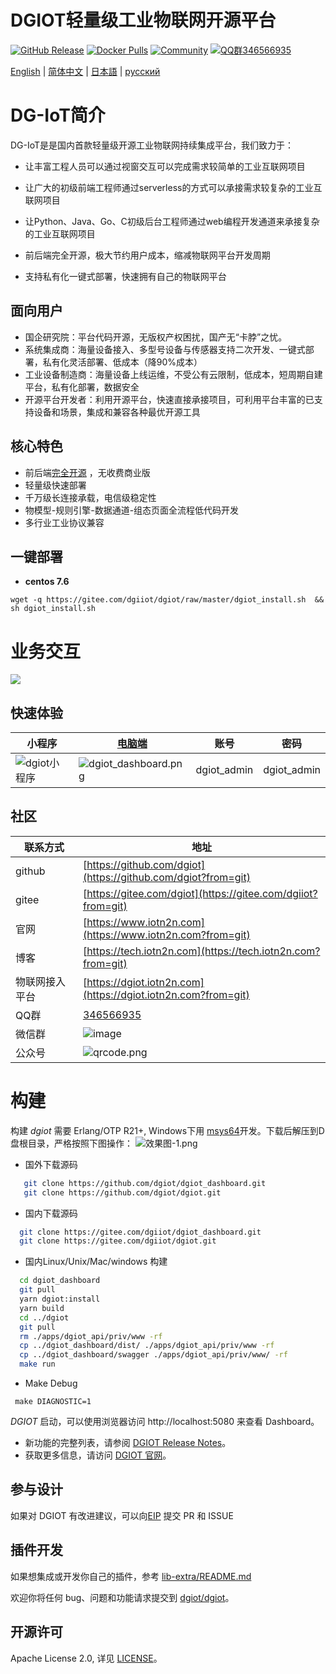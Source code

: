 # DGIOT轻量级工业物联网开源平台

[![GitHub Release](https://img.shields.io/github/release/dgiot/dgiot?color=brightgreen)](https://github.com/dgiot/dgiot/releases)
[![Docker Pulls](https://img.shields.io/docker/pulls/dgiot/dgiot)](https://hub.docker.com/r/dgiot/dgiot)
[![Community](https://img.shields.io/badge/Community-DGIOT-yellow)](https://tech.iotn2n.com)
[![QQ群346566935](https://img.shields.io/badge/QQ群-346566935-brightgreen)](https://jq.qq.com/?_wv=1027&k=LipWZvDe)

[English](./README.md) | [简体中文](./README-CN.md) | [日本語](./README-JP.md) | [русский](./README-RU.md)

# DG-IoT简介
DG-IoT是是国内首款轻量级开源工业物联网持续集成平台，我们致力于：

   + 让丰富工程人员可以通过视窗交互可以完成需求较简单的工业互联网项目

   + 让广大的初级前端工程师通过serverless的方式可以承接需求较复杂的工业互联网项目

   + 让Python、Java、Go、C初级后台工程师通过web编程开发通道来承接复杂的工业互联网项目
   + 前后端完全开源，极大节约用户成本，缩减物联网平台开发周期
   + 支持私有化一键式部署，快速拥有自己的物联网平台
## 面向用户
+ 国企研究院：平台代码开源，无版权产权困扰，国产无“卡脖”之忧。
+ 系统集成商：海量设备接入、多型号设备与传感器支持二次开发、一键式部署，私有化灵活部署、低成本（降90%成本）
+ 工业设备制造商：海量设备上线运维，不受公有云限制，低成本，短周期自建平台，私有化部署，数据安全
+ 开源平台开发者：利用开源平台，快速直接承接项目，可利用平台丰富的已支持设备和场景，集成和兼容各种最优开源工具
## 核心特色
+ 前后端[完全开源](https://github.com/dgiot/dgiot/blob/master/Platform-service.md) ，无收费商业版
+ 轻量级快速部署
+ 千万级长连接承载，电信级稳定性
+ 物模型-规则引擎-数据通道-组态页面全流程低代码开发
+ 多行业工业协议兼容

## 一键部署

 + **centos 7.6**

```
wget -q https://gitee.com/dgiiot/dgiot/raw/master/dgiot_install.sh  && sh dgiot_install.sh
```

# 业务交互

![](http://dgiot-1253666439.cos.ap-shanghai-fsi.myqcloud.com/msys64/%E4%B8%9A%E5%8A%A1%E6%9E%B6%E6%9E%84.jpg)

## 快速体验
|小程序|[电脑端](https://prod.iotn2n.com/)|账号|密码|
|---|---|---|---|
| ![dgiot小程序](http://dgiot-1253666439.cos.ap-shanghai-fsi.myqcloud.com/dgiot_release/dgiot_wechat.jpg) |![dgiot_dashboard.png](http://dgiot-1253666439.cos.ap-shanghai-fsi.myqcloud.com/dgiot_release/dgiot_dashboard.png) |dgiot_admin|dgiot_admin|

## 社区
| 联系方式       | 地址                                                         |
| -------------- | ------------------------------------------------------------ |
| github         | [https://github.com/dgiot](https://github.com/dgiot?from=git) |
| gitee          | [https://gitee.com/dgiot](https://gitee.com/dgiiot?from=git) |
| 官网           | [https://www.iotn2n.com](https://www.iotn2n.com?from=git)    |
| 博客           | [https://tech.iotn2n.com](https://tech.iotn2n.com?from=git)  |
| 物联网接入平台 | [https://dgiot.iotn2n.com](https://dgiot.iotn2n.com?from=git) |
| QQ群         | [346566935](https://jq.qq.com/?_wv=1027&k=LipWZvDe/) |
| 微信群         |![image](https://user-images.githubusercontent.com/51999461/144572983-16bf3223-a00b-4cd6-9446-cb652f81c8af.png)|
| 公众号         |  ![qrcode.png](http://dgiot-1253666439.cos.ap-shanghai-fsi.myqcloud.com/wechat/qrcode.png)|


# 构建

 构建 *dgiot* 需要 Erlang/OTP R21+, Windows下用 [msys64](http://dgiot-1253666439.cos.ap-shanghai-fsi.myqcloud.com/msys64/msys64.zip)开发。下载后解压到D盘根目录，严格按照下图操作：
![效果图-1.png](http://dgiot-1253666439.cos.ap-shanghai-fsi.myqcloud.com/msys64/%E6%95%88%E6%9E%9C%E5%9B%BE-1.png)

 +  国外下载源码
  ```bash
     git clone https://github.com/dgiot/dgiot_dashboard.git
     git clone https://github.com/dgiot/dgiot.git
   ```

 +  国内下载源码
   ```bash
     git clone https://gitee.com/dgiiot/dgiot_dashboard.git
     git clone https://gitee.com/dgiiot/dgiot.git
   ```

 +  国内Linux/Unix/Mac/windows 构建
  ```bash
    cd dgiot_dashboard
    git pull
    yarn dgiot:install
    yarn build
    cd ../dgiot
    git pull
    rm ./apps/dgiot_api/priv/www -rf
    cp ../dgiot_dashboard/dist/ ./apps/dgiot_api/priv/www -rf
    cp ../dgiot_dashboard/swagger ./apps/dgiot_api/priv/www/ -rf
    make run
 ```
+ Make Debug
 ```
  make DIAGNOSTIC=1
 ```
*DGIOT* 启动，可以使用浏览器访问 http://localhost:5080 来查看 Dashboard。

- 新功能的完整列表，请参阅 [DGIOT Release Notes](https://github.com/dgiot/dgiot/releases)。
- 获取更多信息，请访问 [DGIOT 官网](https://tech.iotn2n.com/)。

## 参与设计

如果对 DGIOT 有改进建议，可以向[EIP](https://github.com/dgiot/eip) 提交 PR 和 ISSUE

## 插件开发

如果想集成或开发你自己的插件，参考 [lib-extra/README.md](./lib-extra/README.md)

欢迎你将任何 bug、问题和功能请求提交到 [dgiot/dgiot](https://github.com/dgiot/dgiot/issues)。

## 开源许可
Apache License 2.0, 详见 [LICENSE](./LICENSE)。
